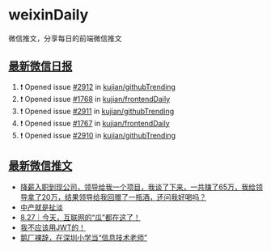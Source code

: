 # weixinDaily
微信推文，分享每日的前端微信推文

## [最新微信日报](https://github.com/kujian/weixinDaily/issues)

<!--START_SECTION:activity-->
1. ❗ Opened issue [#2912](https://github.com/kujian/githubTrending/issues/2912) in [kujian/githubTrending](https://github.com/kujian/githubTrending)
2. ❗ Opened issue [#1768](https://github.com/kujian/frontendDaily/issues/1768) in [kujian/frontendDaily](https://github.com/kujian/frontendDaily)
3. ❗ Opened issue [#2911](https://github.com/kujian/githubTrending/issues/2911) in [kujian/githubTrending](https://github.com/kujian/githubTrending)
4. ❗ Opened issue [#1767](https://github.com/kujian/frontendDaily/issues/1767) in [kujian/frontendDaily](https://github.com/kujian/frontendDaily)
5. ❗ Opened issue [#2910](https://github.com/kujian/githubTrending/issues/2910) in [kujian/githubTrending](https://github.com/kujian/githubTrending)
<!--END_SECTION:activity-->


## [最新微信推文](https://weixin.qdkfweb.cn/)

<!-- BLOG-POST-LIST:START -->
- [降薪入职到现公司，领导给我一个项目，我谈了下来，一共赚了65万，我给领导拿了20万，结果领导给我回赠了一瓶酒，还问我好喝吗？](https://weixin.qdkfweb.cn/54161.html)
- [中产就是扯淡](https://weixin.qdkfweb.cn/54159.html)
- [8.27｜今天，互联网的“瓜”都在这了！](https://weixin.qdkfweb.cn/54172.html)
- [我不应该用JWT的！](https://weixin.qdkfweb.cn/54123.html)
- [鹅厂裸辞，在深圳小学当“信息技术老师”](https://weixin.qdkfweb.cn/54171.html)
<!-- BLOG-POST-LIST:END -->